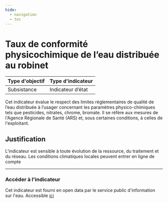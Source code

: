 ```yaml
---
hide:
  - navigation
  - toc
---
```


# Taux de conformité physicochimique de l’eau distribuée au robinet 

|Type d'objectif|Type d'indicateur|
|--|--|
|Subsistance|Indicateur d’état|

Cet  indicateur  évalue  le  respect  des  limites  réglementaires  de  qualité  de  l’eau distribuée à l’usager concernant les paramètres physico-chimiques tels que pesticides, nitrates,  chrome,  bromate.  Il  se  réfère  aux  mesures  de  l'Agence  Régionale  de Santé (ARS) et, sous certaines conditions, à celles de l'exploitant. 

## Justification

L’indicateur est sensible à toute évolution de la ressource, du traitement et du réseau. 
Les conditions climatiques locales peuvent entrer en ligne de compte 

---

### Accéder à l'indicateur

Cet  indicateur  est  fourni  en  open  data  par  le  service  public  d'information  sur  l'eau. 
Accessible [ici](https://www.services.eaufrance.fr/indicateurs/P102.1)  

